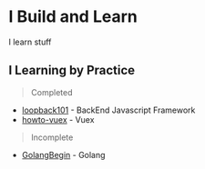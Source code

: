 # I Build and Learn

I learn stuff

## I Learning by Practice

> Completed

- [loopback101](https://github.com/artdvp/loopback101) - BackEnd Javascript Framework
- [howto-vuex](https://github.com/artdvp/howto-vuex) - Vuex 

> Incomplete

- [GolangBegin](https://github.com/artdvp/GolangBegin) - Golang